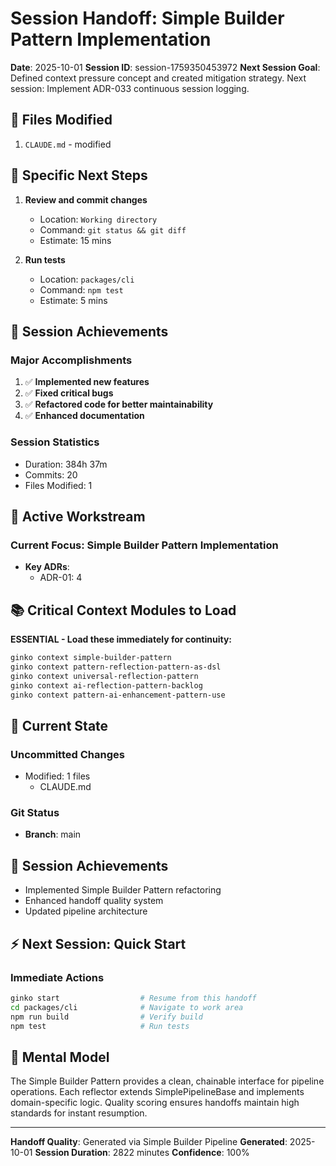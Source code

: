 # Session Handoff: Simple Builder Pattern Implementation

**Date**: 2025-10-01
**Session ID**: session-1759350453972
**Next Session Goal**: Defined context pressure concept and created mitigation strategy. Next session: Implement ADR-033 continuous session logging.

## 🔄 Files Modified

1. `CLAUDE.md` - modified



## 📝 Specific Next Steps

1. **Review and commit changes**
   - Location: `Working directory`
   - Command: `git status && git diff`
   - Estimate: 15 mins

2. **Run tests**
   - Location: `packages/cli`
   - Command: `npm test`
   - Estimate: 5 mins

## 🎯 Session Achievements

### Major Accomplishments
1. ✅ **Implemented new features**
2. ✅ **Fixed critical bugs**
3. ✅ **Refactored code for better maintainability**
4. ✅ **Enhanced documentation**

### Session Statistics
- Duration: 384h 37m
- Commits: 20
- Files Modified: 1

## 🎯 Active Workstream

### Current Focus: Simple Builder Pattern Implementation
- **Key ADRs**:
  - ADR-01: 4

## 📚 Critical Context Modules to Load

**ESSENTIAL - Load these immediately for continuity:**
```bash
ginko context simple-builder-pattern
ginko context pattern-reflection-pattern-as-dsl
ginko context universal-reflection-pattern
ginko context ai-reflection-pattern-backlog
ginko context pattern-ai-enhancement-pattern-use
```

## 🔄 Current State

### Uncommitted Changes
- Modified: 1 files
  - CLAUDE.md

### Git Status
- **Branch**: main

## 🎯 Session Achievements

- Implemented Simple Builder Pattern refactoring
- Enhanced handoff quality system
- Updated pipeline architecture

## ⚡ Next Session: Quick Start

### Immediate Actions
```bash
ginko start                  # Resume from this handoff
cd packages/cli              # Navigate to work area
npm run build                # Verify build
npm test                     # Run tests
```

## 🧠 Mental Model

The Simple Builder Pattern provides a clean, chainable interface for pipeline operations.
Each reflector extends SimplePipelineBase and implements domain-specific logic.
Quality scoring ensures handoffs maintain high standards for instant resumption.

---
**Handoff Quality**: Generated via Simple Builder Pipeline
**Generated**: 2025-10-01
**Session Duration**: 2822 minutes
**Confidence**: 100%
<!-- Handoff Quality Metadata
Score: 35/100 (35%)
Confidence: 0.35
Generated: 2025-10-01T20:27:34.224Z
Enhanced: true
-->